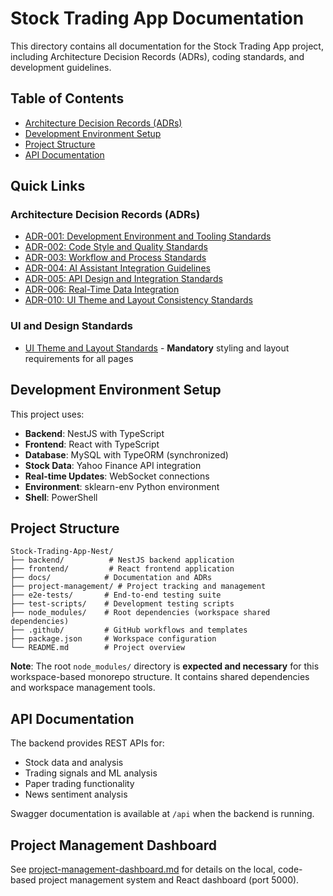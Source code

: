 # Stock Trading App Documentation

This directory contains all documentation for the Stock Trading App project, including Architecture Decision Records (ADRs), coding standards, and development guidelines.

## Table of Contents

- [Architecture Decision Records (ADRs)](./adrs/)
- [Development Environment Setup](#development-environment-setup)
- [Project Structure](#project-structure)
- [API Documentation](#api-documentation)

## Quick Links

### Architecture Decision Records (ADRs)

- [ADR-001: Development Environment and Tooling Standards](./adrs/001-development-environment-standards.md)
- [ADR-002: Code Style and Quality Standards](./adrs/002-code-style-standards.md)
- [ADR-003: Workflow and Process Standards](./adrs/003-workflow-standards.md)
- [ADR-004: AI Assistant Integration Guidelines](./adrs/004-ai-assistant-guidelines.md)
- [ADR-005: API Design and Integration Standards](./adrs/005-api-design-standards.md)
- [ADR-006: Real-Time Data Integration](./adrs/006-real-data-integration.md)
- [ADR-010: UI Theme and Layout Consistency Standards](./adrs/010-ui-theme-layout-standards.md)

### UI and Design Standards

- [UI Theme and Layout Standards](./UI-THEME-LAYOUT-STANDARDS.md) - **Mandatory** styling and layout requirements for all pages

## Development Environment Setup

This project uses:

- **Backend**: NestJS with TypeScript
- **Frontend**: React with TypeScript
- **Database**: MySQL with TypeORM (synchronized)
- **Stock Data**: Yahoo Finance API integration
- **Real-time Updates**: WebSocket connections
- **Environment**: sklearn-env Python environment
- **Shell**: PowerShell

## Project Structure

```
Stock-Trading-App-Nest/
├── backend/          # NestJS backend application
├── frontend/         # React frontend application
├── docs/            # Documentation and ADRs
├── project-management/ # Project tracking and management
├── e2e-tests/       # End-to-end testing suite
├── test-scripts/    # Development testing scripts
├── node_modules/    # Root dependencies (workspace shared dependencies)
├── .github/         # GitHub workflows and templates
├── package.json     # Workspace configuration
└── README.md        # Project overview
```

**Note**: The root `node_modules/` directory is **expected and necessary** for this workspace-based monorepo structure. It contains shared dependencies and workspace management tools.

## API Documentation

The backend provides REST APIs for:

- Stock data and analysis
- Trading signals and ML analysis
- Paper trading functionality
- News sentiment analysis

Swagger documentation is available at `/api` when the backend is running.

## Project Management Dashboard

See [project-management-dashboard.md](./project-management-dashboard.md) for details on the local, code-based project management system and React dashboard (port 5000).
